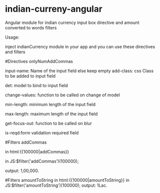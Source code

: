 # indian-curreny-angular
Angular module for indian currency input box directive and amount converted to words filters


Usage:

inject indianCurrency module in your app and you can use these directives and filters

#Directives onlyNumAddCommas
<only-num-add-commas input-name="amount" add-class="cover-input"
                                det="yourmodel" place-text="your placeholder"
                                change-values="onChange()" min-length="0"
                                max-length="12"
                                get-focus-out="onBlurFunction()"
                                is-reqd="true" />
                                

input-name: Name of the input field else keep empty
add-class: css Class to be added to input field

det: model to bind to input field

change-values: function to be called on change of model

min-length: minimum length of the input field

max-length: maximum length of the input field

get-focus-out: function to be called on blur

is-reqd:form validation required field
                                

#Filters addCommas

in html:{{100000|addCommas}}

in JS:$filter('addCommas')(100000);

output: 1,00,000.

#Filters amountToString
in html:{{100000|amountToString}}
in JS:$filter('amountToString')(100000);
output: 1Lac.
